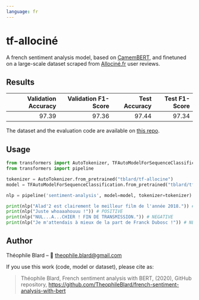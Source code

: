 ```yaml
---
language: fr
---
```


# tf-allociné

A french sentiment analysis model, based on [CamemBERT](https://camembert-model.fr/), and finetuned on a large-scale dataset scraped from [Allociné.fr](http://www.allocine.fr/) user reviews.

## Results

| Validation Accuracy | Validation F1-Score | Test Accuracy | Test F1-Score |
|--------------------:| -------------------:| -------------:|--------------:|
|               97.39 |               97.36 |         97.44 |         97.34 |

The dataset and the evaluation code are available on [this repo](https://github.com/TheophileBlard/french-sentiment-analysis-with-bert).

## Usage

```python
from transformers import AutoTokenizer, TFAutoModelForSequenceClassification
from transformers import pipeline

tokenizer = AutoTokenizer.from_pretrained("tblard/tf-allocine")
model = TFAutoModelForSequenceClassification.from_pretrained("tblard/tf-allocine")

nlp = pipeline('sentiment-analysis', model=model, tokenizer=tokenizer)

print(nlp("Alad'2 est clairement le meilleur film de l'année 2018.")) # POSITIVE
print(nlp("Juste whoaaahouuu !")) # POSITIVE
print(nlp("NUL...A...CHIER ! FIN DE TRANSMISSION.")) # NEGATIVE
print(nlp("Je m'attendais à mieux de la part de Franck Dubosc !")) # NEGATIVE
```

## Author

Théophile Blard – :email: theophile.blard@gmail.com

If you use this work (code, model or dataset), please cite as:

> Théophile Blard, French sentiment analysis with BERT, (2020), GitHub repository, <https://github.com/TheophileBlard/french-sentiment-analysis-with-bert>
